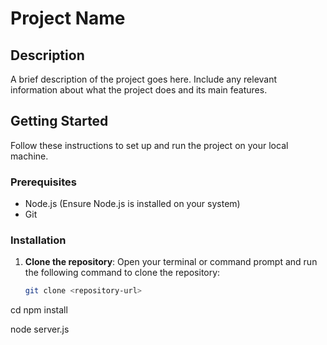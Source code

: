# Project Name

## Description
A brief description of the project goes here. Include any relevant information about what the project does and its main features.

## Getting Started

Follow these instructions to set up and run the project on your local machine.

### Prerequisites

- Node.js (Ensure Node.js is installed on your system)
- Git

### Installation

1. **Clone the repository**:
   Open your terminal or command prompt and run the following command to clone the repository:
   ```bash
   git clone <repository-url>
cd <project-directory>
npm install

node server.js
